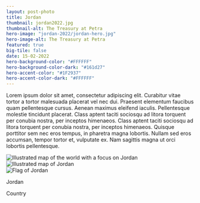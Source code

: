 ```yaml
---
layout: post-photo
title: Jordan
thumbnail: jordan2022.jpg
thumbnail-alt: The Treasury at Petra
hero-image: "jordan-2022/jordan-hero.jpg"
hero-image-alt: The Treasury at Petra
featured: true
big-tile: false
date: 15-02-2022
hero-background-color: "#FFFFFF"
hero-background-color-dark: "#161d27"
hero-accent-color: "#1F2937"
hero-accent-color-dark: "#FFFFFF"
---
```


Lorem ipsum dolor sit amet, consectetur adipiscing elit. Curabitur vitae tortor a tortor malesuada placerat vel nec dui. Praesent elementum faucibus quam pellentesque cursus. Aenean maximus eleifend iaculis. Pellentesque molestie tincidunt placerat. Class aptent taciti sociosqu ad litora torquent per conubia nostra, per inceptos himenaeos. Class aptent taciti sociosqu ad litora torquent per conubia nostra, per inceptos himenaeos. Quisque porttitor sem nec eros tempus, in pharetra magna lobortis. Nullam sed eros accumsan, tempor tortor et, vulputate ex. Nam sagittis magna ut orci lobortis pellentesque.

<!-- TODO should this be a component?? -->
<div class="grid-x grid-padding-x grid-margin-y">
  <div class="grid-x cell">
    <div class="map-container cell grid-x">
      <img class="map" src="../img/photography/jordan-2022/worldmap-jordan.svg" alt="Illustrated map of the world with a focus on Jordan">
      <div class="detail cell small-12 medium-shrink">
        <div class="detailed-map cell">
          <img src="../img/photography/jordan-2022/mapdetail-jordan.svg" alt="Illustrated map of Jordan">
        </div>
        <div class="detail-footer cell grid-x align-middle">
          <div class="cell small-2 medium-shrink flag-wrapper">
            <img src="../img/photography/flags/jordan.svg" alt="Flag of Jordan">
          </div>
          <div class="cell shrink text-wrapper">
            <p class="country-name">Jordan</p>
            <p class="country-label">Country</p>
          </div>
        </div>
      </div>
    </div>
  </div>
</div>

<div class="grid-x grid-padding-x grid-margin-y">
  <div class="cell medium-6">
    <img src="../img/photography/jordan-2022/camel-treasury.jpg" alt="">
  </div>
  <div class="cell medium-6">
    <img src="../img/photography/jordan-2022/portal.jpg" alt="">
  </div>
  <div class="cell">
    <img src="../img/photography/jordan-2022/train-tracks.jpg" alt="">
  </div>
  <div class="cell">
    <img src="../img/photography/jordan-2022/goat-truck.jpg" alt="">
  </div>
  <div class="cell">
    <img src="../img/photography/jordan-2022/dessert-truck.jpg" alt="">
  </div>
  <div class="cell">
    <img src="../img/photography/jordan-2022/camels-chilling.jpg" alt="">
  </div>
  <div class="cell">
    <img src="../img/photography/jordan-2022/dessert-pano.jpg" alt="">
  </div>
  <div class="cell">
    <img src="../img/photography/jordan-2022/petra-treasury.jpg" alt="">
  </div>
</div>